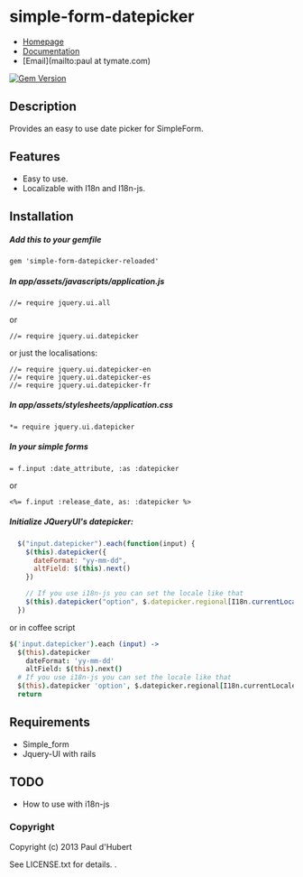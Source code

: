 # simple-form-datepicker

* [Homepage](https://rubygems.org/gems/simple-form-datepicker)
* [Documentation](http://rubydoc.info/gems/simple-form-datepicker/frames)
* [Email](mailto:paul at tymate.com)

[<img src="https://badge.fury.io/rb/simple-form-datepicker.png" alt="Gem Version" />](http://badge.fury.io/rb/simple-form-datepicker)

## Description

Provides an easy to use date picker for SimpleForm.

## Features

- Easy to use.
- Localizable with I18n and I18n-js.

## Installation
##### Add this to your gemfile

    gem 'simple-form-datepicker-reloaded'

##### In app/assets/javascripts/application.js

    //= require jquery.ui.all

or

    //= require jquery.ui.datepicker
    
or just the localisations:

    //= require jquery.ui.datepicker-en
    //= require jquery.ui.datepicker-es
    //= require jquery.ui.datepicker-fr

##### In app/assets/stylesheets/application.css

    *= require jquery.ui.datepicker

##### In your simple forms

    = f.input :date_attribute, :as :datepicker

  or

    <%= f.input :release_date, as: :datepicker %>

##### Initialize JQueryUI's datepicker:
```javascript
  $("input.datepicker").each(function(input) {
    $(this).datepicker({
      dateFormat: "yy-mm-dd",
      altField: $(this).next()
    })

    // If you use i18n-js you can set the locale like that
    $(this).datepicker("option", $.datepicker.regional[I18n.currentLocale()]);
  })
```
  or in coffee script

```coffee
$('input.datepicker').each (input) ->
  $(this).datepicker
    dateFormat: 'yy-mm-dd'
    altField: $(this).next()
  # If you use i18n-js you can set the locale like that
  $(this).datepicker 'option', $.datepicker.regional[I18n.currentLocale()]
  return
```

## Requirements

- Simple_form
- Jquery-UI with rails

## TODO

- How to use with i18n-js

### Copyright

Copyright (c) 2013 Paul d'Hubert

See LICENSE.txt for details.
.
